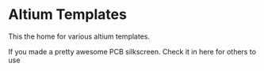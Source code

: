 # Altium Templates

This the home for various altium templates.

If you made a pretty awesome PCB silkscreen. Check it in here for others to use
